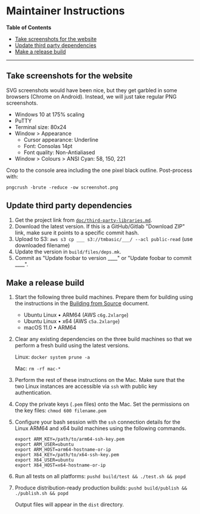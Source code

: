 # Maintainer Instructions

<!-- update the table of contents with: doctoc --github maintainer-instructions.md -->
<!-- START doctoc generated TOC please keep comment here to allow auto update -->
<!-- DON'T EDIT THIS SECTION, INSTEAD RE-RUN doctoc TO UPDATE -->
**Table of Contents**

- [Take screenshots for the website](#take-screenshots-for-the-website)
- [Update third party dependencies](#update-third-party-dependencies)
- [Make a release build](#make-a-release-build)

<!-- END doctoc generated TOC please keep comment here to allow auto update -->

___

## Take screenshots for the website
SVG screenshots would have been nice, but they get garbled in some browsers (Chrome on Android). Instead, we will just take regular PNG screenshots.

- Windows 10 at 175% scaling
- PuTTY
- Terminal size: 80x24
- Window > Appearance
    - Cursor appearance: Underline
    - Font: Consolas 14pt
    - Font quality: Non-Antialiased
- Window > Colours > ANSI Cyan: 58, 150, 221

Crop to the console area including the one pixel black outline. Post-process with:

```
pngcrush -brute -reduce -ow screenshot.png
```

## Update third party dependencies

1. Get the project link from [`doc/third-party-libraries.md`](https://github.com/electroly/tmbasic/blob/master/doc/third-party-libraries.md).
1. Download the latest version. If this is a GitHub/Gitlab "Download ZIP" link, make sure it points to a specific commit hash.
1. Upload to S3: `aws s3 cp ___ s3://tmbasic/___/ --acl public-read` (use downloaded filename)
1. Update the version in `build/files/deps.mk`.
1. Commit as "Update foobar to version ____" or "Update foobar to commit ____".

## Make a release build
1. Start the following three build machines. Prepare them for building using the instructions in the [Building from Source](https://github.com/electroly/tmbasic/blob/master/doc/building-from-source.md) document.

    - Ubuntu Linux &bull; ARM64 (AWS `c6g.2xlarge`)
    - Ubuntu Linux &bull; x64 (AWS `c5a.2xlarge`)
    - macOS 11.0 &bull; ARM64

1. Clear any existing dependencies on the three build machines so that we perform a fresh build using the latest versions.

    Linux: `docker system prune -a`

    Mac: `rm -rf mac-*`

1. Perform the rest of these instructions on the Mac. Make sure that the two Linux instances are accessible via `ssh` with public key authentication.

1. Copy the private keys (`.pem` files) onto the Mac. Set the permissions on the key files: `chmod 600 filename.pem`

1. Configure your bash session with the `ssh` connection details for the Linux ARM64 and x64 build machines using the following commands.

    ```
    export ARM_KEY=/path/to/arm64-ssh-key.pem
    export ARM_USER=ubuntu
    export ARM_HOST=arm64-hostname-or-ip
    export X64_KEY=/path/to/x64-ssh-key.pem
    export X64_USER=ubuntu
    export X64_HOST=x64-hostname-or-ip
    ```

1. Run all tests on all platforms: `pushd build/test && ./test.sh && popd`

1. Produce distribution-ready production builds: `pushd build/publish && ./publish.sh && popd`

    Output files will appear in the `dist` directory.
